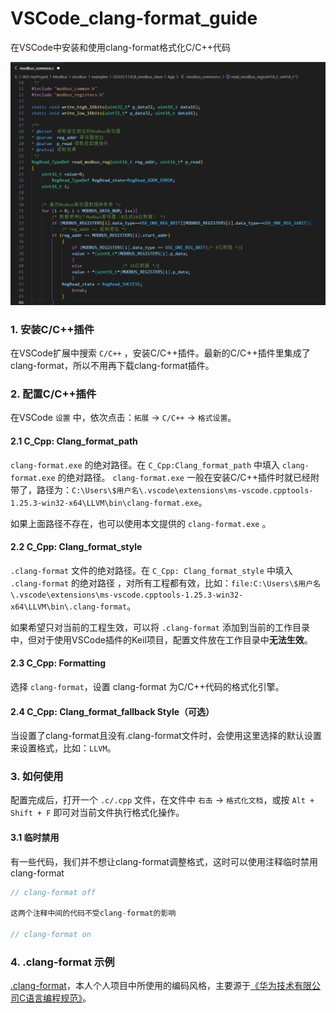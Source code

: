 # VSCode_clang-format_guide
在VSCode中安装和使用clang-format格式化C/C++代码

![show](./show.gif)

### 1. 安装C/C++插件

在VSCode扩展中搜索 `C/C++` ，安装C/C++插件。最新的C/C++插件里集成了 clang-format，所以不用再下载clang-format插件。

### 2. 配置C/C++插件

在VSCode `设置` 中，依次点击：`拓展` -> `C/C++` -> `格式设置`。

#### 2.1 C_Cpp: Clang_format_path

`clang-format.exe` 的绝对路径。在 `C_Cpp:Clang_format_path` 中填入 `clang-format.exe` 的绝对路径。 `clang-format.exe` 一般在安装C/C++插件时就已经附带了，路径为：`C:\Users\$用户名\.vscode\extensions\ms-vscode.cpptools-1.25.3-win32-x64\LLVM\bin\clang-format.exe`。

如果上面路径不存在，也可以使用本文提供的 `clang-format.exe` 。

#### 2.2 C_Cpp: Clang_format_style

`.clang-format` 文件的绝对路径。在 `C_Cpp: Clang_format_style` 中填入 `.clang-format` 的绝对路径 ，对所有工程都有效，比如：`file:C:\Users\$用户名\.vscode\extensions\ms-vscode.cpptools-1.25.3-win32-x64\LLVM\bin\.clang-format`。

如果希望只对当前的工程生效，可以将 `.clang-format` 添加到当前的工作目录中，但对于使用VSCode插件的Keil项目，配置文件放在工作目录中**无法生效**。

#### 2.3 C_Cpp: Formatting

选择 `clang-format`，设置 clang-format 为C/C++代码的格式化引擎。

#### 2.4 C_Cpp: Clang_format_fallback Style（可选）

当设置了clang-format且没有.clang-format文件时，会使用这里选择的默认设置来设置格式，比如：`LLVM`。

### 3. 如何使用

配置完成后，打开一个 `.c/.cpp` 文件，在文件中 `右击` -> `格式化文档`，或按 `Alt + Shift + F` 即可对当前文件执行格式化操作。

#### 3.1 临时禁用

有一些代码，我们并不想让clang-format调整格式，这时可以使用注释临时禁用clang-format

```c
// clang-format off

这两个注释中间的代码不受clang-format的影响

// clang-format on
```

### 4. .clang-format 示例

[.clang-format](./.clang-format)，本人个人项目中所使用的编码风格，主要源于[《华为技术有限公司C语言编程规范》](./华为技术有限公司c语言编程规范.pdf)。

